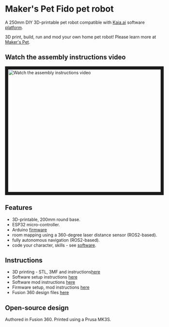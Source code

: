 # Maker's Pet Fido pet robot

A 250mm DIY 3D-printable pet robot compatible with [Kaia.ai](https://kaia.ai) software [platform](https://github.com/kaiaai/).

3D print, build, run and mod your own home pet robot! Please learn more at [Maker's Pet](https://makerspet.com).

## Watch the assembly instructions video
<a href="http://www.youtube.com/watch?feature=player_embedded&v=WPB2B1DPf_s" target="_blank">
 <img src="http://img.youtube.com/vi/WPB2B1DPf_s/maxresdefault.jpg" alt="Watch the assembly instructions video" width="720" height="405" border="10" />
</a>

## Features
- 3D-printable, 200mm round base.
- ESP32 micro-controller.
- Arduino [firmware](https://github.com/makerspet/makerspet_fido/firmware)
- room mapping using a 360-degree laser distance sensor (ROS2-based).
- fully autonomous navigation (ROS2-based).
- code your character, skills - see [software](https://kaia.ai).

## Instructions
- 3D printing - STL, 3MF and instructions[here](https://github.com/makerspet/makerspet_fido/hardware/)
- Software setup instructions [here](https://github.com/makerspet/makerspet_fido/config)
- Software mod instructions [here](https://github.com/makerspet/makerspet_fido/urdf)
- Firmware setup, mod instructions [here](https://github.com/makerspet/makerspet_fido/firmware/)
- Fusion 360 design files [here](https://github.com/makerspet/makerspet_fido/hardware/fusion360)

## Open-source design
Authored in Fusion 360. Printed using a Prusa MK3S.
